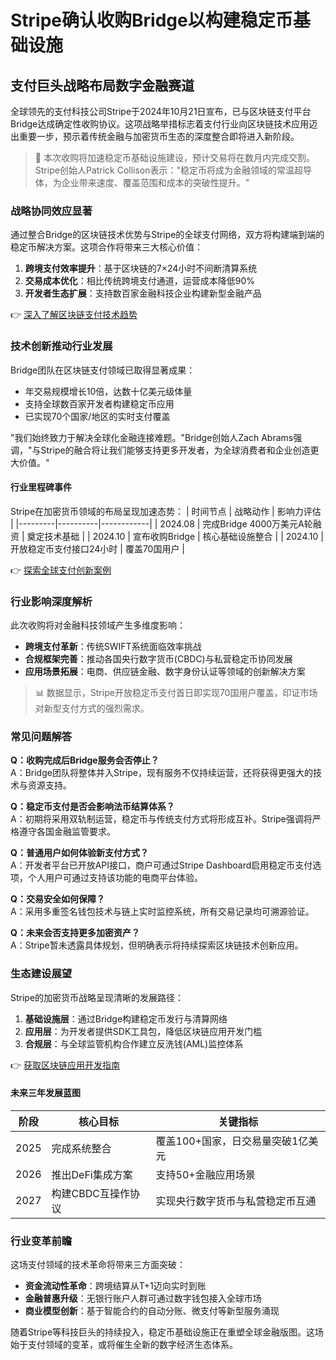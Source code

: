 # Stripe确认收购Bridge以构建稳定币基础设施

## 支付巨头战略布局数字金融赛道

全球领先的支付科技公司Stripe于2024年10月21日宣布，已与区块链支付平台Bridge达成确定性收购协议。这项战略举措标志着支付行业向区块链技术应用迈出重要一步，预示着传统金融与加密货币生态的深度整合即将进入新阶段。

> 📌 本次收购将加速稳定币基础设施建设，预计交易将在数月内完成交割。Stripe创始人Patrick Collison表示："稳定币将成为金融领域的常温超导体，为企业带来速度、覆盖范围和成本的突破性提升。"

### 战略协同效应显著

通过整合Bridge的区块链技术优势与Stripe的全球支付网络，双方将构建端到端的稳定币解决方案。这项合作将带来三大核心价值：

1. **跨境支付效率提升**：基于区块链的7×24小时不间断清算系统
2. **交易成本优化**：相比传统跨境支付通道，运营成本降低90%
3. **开发者生态扩展**：支持数百家金融科技企业构建新型金融产品

👉 [深入了解区块链支付技术趋势](https://bit.ly/okx_welcome)

### 技术创新推动行业发展

Bridge团队在区块链支付领域已取得显著成果：
- 年交易规模增长10倍，达数十亿美元级体量
- 支持全球数百家开发者构建稳定币应用
- 已实现70个国家/地区的实时支付覆盖

"我们始终致力于解决全球化金融连接难题。"Bridge创始人Zach Abrams强调，"与Stripe的融合将让我们能够支持更多开发者，为全球消费者和企业创造更大价值。"

#### 行业里程碑事件

Stripe在加密货币领域的布局呈现加速态势：
| 时间节点 | 战略动作 | 影响力评估 |
|---------|----------|------------|
| 2024.08 | 完成Bridge 4000万美元A轮融资 | 奠定技术基础 |
| 2024.10 | 宣布收购Bridge | 核心基础设施整合 |
| 2024.10 | 开放稳定币支付接口24小时 | 覆盖70国用户 |

👉 [探索全球支付创新案例](https://bit.ly/okx_welcome)

### 行业影响深度解析

此次收购将对金融科技领域产生多维度影响：
- **跨境支付革新**：传统SWIFT系统面临效率挑战
- **合规框架完善**：推动各国央行数字货币(CBDC)与私营稳定币协同发展
- **应用场景拓展**：电商、供应链金融、数字身份认证等领域的创新解决方案

> 📊 数据显示，Stripe开放稳定币支付首日即实现70国用户覆盖，印证市场对新型支付方式的强烈需求。

### 常见问题解答

**Q：收购完成后Bridge服务会否停止？**  
A：Bridge团队将整体并入Stripe，现有服务不仅持续运营，还将获得更强大的技术与资源支持。

**Q：稳定币支付是否会影响法币结算体系？**  
A：初期将采用双轨制运营，稳定币与传统支付方式将形成互补。Stripe强调将严格遵守各国金融监管要求。

**Q：普通用户如何体验新支付方式？**  
A：开发者平台已开放API接口，商户可通过Stripe Dashboard启用稳定币支付选项，个人用户可通过支持该功能的电商平台体验。

**Q：交易安全如何保障？**  
A：采用多重签名钱包技术与链上实时监控系统，所有交易记录均可溯源验证。

**Q：未来会否支持更多加密资产？**  
A：Stripe暂未透露具体规划，但明确表示将持续探索区块链技术创新应用。

### 生态建设展望

Stripe的加密货币战略呈现清晰的发展路径：
1. **基础设施层**：通过Bridge构建稳定币发行与清算网络
2. **应用层**：为开发者提供SDK工具包，降低区块链应用开发门槛
3. **合规层**：与全球监管机构合作建立反洗钱(AML)监控体系

👉 [获取区块链应用开发指南](https://bit.ly/okx_welcome)

#### 未来三年发展蓝图

| 阶段 | 核心目标 | 关键指标 |
|------|----------|----------|
| 2025 | 完成系统整合 | 覆盖100+国家，日交易量突破1亿美元 |
| 2026 | 推出DeFi集成方案 | 支持50+金融应用场景 |
| 2027 | 构建CBDC互操作协议 | 实现央行数字货币与私营稳定币互通 |

### 行业变革前瞻

这场支付领域的技术革命将带来三方面突破：
- **资金流动性革命**：跨境结算从T+1迈向实时到账
- **金融普惠升级**：无银行账户人群可通过数字钱包接入全球市场
- **商业模型创新**：基于智能合约的自动分账、微支付等新型服务涌现

随着Stripe等科技巨头的持续投入，稳定币基础设施正在重塑全球金融版图。这场始于支付领域的变革，或将催生全新的数字经济生态体系。